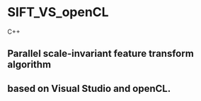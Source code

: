 # SIFT_VS_openCL
C++

## Parallel scale-invariant feature transform algorithm 

## based on Visual Studio and openCL.
